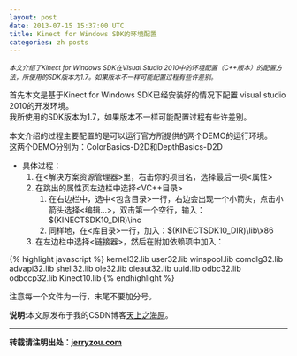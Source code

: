 ```yaml
---
layout: post
date: 2013-07-15 15:37:00 UTC
title: Kinect for Windows SDK的环境配置
categories: zh posts
---
```


*<small>本文介绍了Kinect for Windows SDK在Visual Studio 2010中的环境配置（C++版本）的配置方法，所使用的SDK版本为1.7。如果版本不一样可能配置过程有些许差别。</small>*

首先本文是基于Kinect for Windows SDK已经安装好的情况下配置 visual studio 2010的开发环境。<br/>
我所使用的SDK版本为1.7，如果版本不一样可能配置过程有些许差别。

本文介绍的过程主要配置的是可以运行官方所提供的两个DEMO的运行环境。<br/>
这两个DEMO分别为：ColorBasics-D2D和DepthBasics-D2D

* 具体过程：
    1. 在<解决方案资源管理器>里，右击你的项目名，选择最后一项<属性>
    2. 在跳出的属性页左边栏中选择<VC++目录>
        1. 在右边栏中，选中<包含目录>一行，右边会出现一个小箭头，点击小箭头选择<编辑...>，双击第一个空行，输入：$(KINECTSDK10_DIR)\inc
        2. 同样地，在<库目录>一行，加入：$(KINECTSDK10_DIR)\lib\x86
    3. 在左边栏中选择<链接器>，然后在附加依赖项中加入：

{% highlight javascript %}
kernel32.lib
user32.lib
winspool.lib
comdlg32.lib
advapi32.lib
shell32.lib
ole32.lib
oleaut32.lib
uuid.lib
odbc32.lib
odbccp32.lib
Kinect10.lib
{% endhighlight %}

注意每一个文件为一行，末尾不要加分号。

**说明**:本文原发布于我的CSDN博客[天上之海原](http://blog.csdn.net/zry656565)。

***

**转载请注明出处：[jerryzou.com](http://jerryzou.com)**